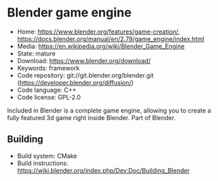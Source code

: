# Blender game engine

- Home: https://www.blender.org/features/game-creation/, https://docs.blender.org/manual/en/2.79/game_engine/index.html
- Media: https://en.wikipedia.org/wiki/Blender_Game_Engine
- State: mature
- Download: https://www.blender.org/download/
- Keywords: framework
- Code repository: git://git.blender.org/blender.git (https://developer.blender.org/diffusion/)
- Code language: C++
- Code license: GPL-2.0

Included in Blender is a complete game engine, allowing you to create a fully featured 3d game right inside Blender.
Part of Blender.

## Building

- Build system: CMake
- Build instructions: https://wiki.blender.org/index.php/Dev:Doc/Building_Blender
